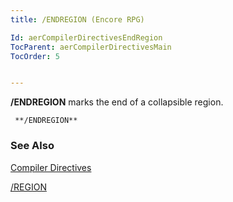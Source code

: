 ```yaml
---
title: /ENDREGION (Encore RPG)

Id: aerCompilerDirectivesEndRegion
TocParent: aerCompilerDirectivesMain
TocOrder: 5


---
```


**/ENDREGION** marks the end of a collapsible region.

```
 **/ENDREGION**     
```

### See Also
[Compiler Directives](aerCompilerDirectivesMain.html) 

[/REGION](aerCompilerDirectivesRegion.html) 

